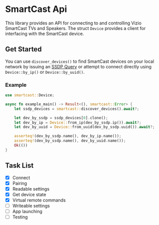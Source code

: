 # SmartCast Api

This library provides an API for connecting to and controlling Vizio SmartCast TVs and Speakers. The struct `Device` provides a client for interfacing with the SmartCast device.

## Get Started

You can use `discover_devices()` to find SmartCast devices on your local network by issuing an [SSDP Query](https://en.wikipedia.org/wiki/Simple_Service_Discovery_Protocol) or attempt to connect directly using `Device::by_ip()` or `Device::by_uuid()`.

### Example

```rust
use smartcast::Device;

async fn example_main() -> Result<(), smartcast::Error> {
    let ssdp_devices = smartcast::discover_devices().await?;

    let dev_by_ssdp = ssdp_devices[0].clone();
    let dev_by_ip = Device::from_ip(dev_by_ssdp.ip()).await?;
    let dev_by_uuid = Device::from_uuid(dev_by_ssdp.uuid()).await?;

    asserteq!(dev_by_ssdp.name(), dev_by_ip.name());
    asserteq!(dev_by_ssdp.name(), dev_by_uuid.name());
    Ok(())
}
```

## Task List

- [x] Connect
- [x] Pairing
- [x] Readable settings
- [x] Get device state
- [x] Virtual remote commands
- [ ] Writeable settings
- [ ] App launching
- [ ] Testing

